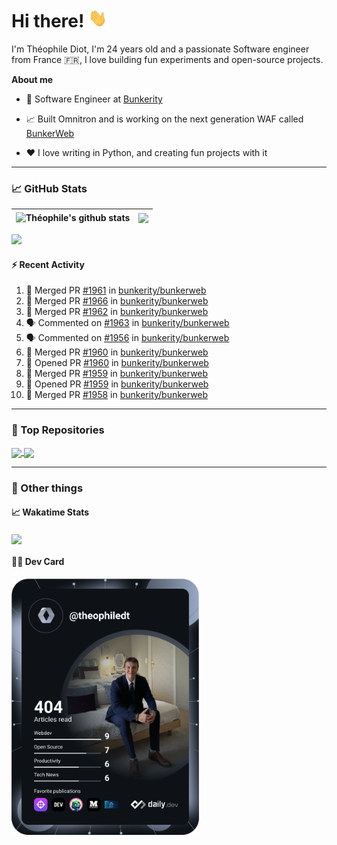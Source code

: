 # Hi there! <img src="./wave.gif" width="30px" height="30px" />

I'm Théophile Diot, I'm 24 years old and a passionate Software engineer from France 🇫🇷, I love building fun experiments and open-source projects.

**About me**

- 💼 Software Engineer at [Bunkerity](https://www.bunkerity.com/)

- 📈 Built Omnitron and is working on the next generation WAF called [BunkerWeb](https://www.bunkerweb.io)

- ❤️ I love writing in Python, and creating fun projects with it

---

### 📈 GitHub Stats

| <img align="center" src="https://github-readme-stats.vercel.app/api?username=TheophileDiot&show_icons=true&include_all_commits=true&theme=algolia&hide_border=true&rank_icon=github" alt="Théophile's github stats" /> | <img align="center" src="https://github-readme-stats.vercel.app/api/top-langs/?username=TheophileDiot&layout=compact&theme=algolia&hide_border=true" /> |
| ---------------------------------------------------------------------------------------------------------------------------------------------------------------------------------------------------------------------- | ------------------------------------------------------------------------------------------------------------------------------------------------------- |

![](https://github-readme-activity-graph.vercel.app/graph?username=TheophileDiot&theme=tokyo-night)

#### :zap: Recent Activity

<!--START_SECTION:activity-->
1. 🎉 Merged PR [#1961](https://github.com/bunkerity/bunkerweb/pull/1961) in [bunkerity/bunkerweb](https://github.com/bunkerity/bunkerweb)
2. 🎉 Merged PR [#1966](https://github.com/bunkerity/bunkerweb/pull/1966) in [bunkerity/bunkerweb](https://github.com/bunkerity/bunkerweb)
3. 🎉 Merged PR [#1962](https://github.com/bunkerity/bunkerweb/pull/1962) in [bunkerity/bunkerweb](https://github.com/bunkerity/bunkerweb)
4. 🗣 Commented on [#1963](https://github.com/bunkerity/bunkerweb/issues/1963#issuecomment-2626808651) in [bunkerity/bunkerweb](https://github.com/bunkerity/bunkerweb)
5. 🗣 Commented on [#1956](https://github.com/bunkerity/bunkerweb/issues/1956#issuecomment-2622560496) in [bunkerity/bunkerweb](https://github.com/bunkerity/bunkerweb)
6. 🎉 Merged PR [#1960](https://github.com/bunkerity/bunkerweb/pull/1960) in [bunkerity/bunkerweb](https://github.com/bunkerity/bunkerweb)
7. 💪 Opened PR [#1960](https://github.com/bunkerity/bunkerweb/pull/1960) in [bunkerity/bunkerweb](https://github.com/bunkerity/bunkerweb)
8. 🎉 Merged PR [#1959](https://github.com/bunkerity/bunkerweb/pull/1959) in [bunkerity/bunkerweb](https://github.com/bunkerity/bunkerweb)
9. 💪 Opened PR [#1959](https://github.com/bunkerity/bunkerweb/pull/1959) in [bunkerity/bunkerweb](https://github.com/bunkerity/bunkerweb)
10. 🎉 Merged PR [#1958](https://github.com/bunkerity/bunkerweb/pull/1958) in [bunkerity/bunkerweb](https://github.com/bunkerity/bunkerweb)
<!--END_SECTION:activity-->

---

### 🔧 Top Repositories

<a href="https://github.com/bunkerity/bunkerweb">
  <img align="center" src="https://github-readme-stats.vercel.app/api/pin/?username=Bunkerity&repo=bunkerweb&theme=algolia" />
</a>
<a href="https://github.com/TheophileDiot/Omnitron">
  <img align="center" src="https://github-readme-stats.vercel.app/api/pin/?username=TheophileDiot&repo=Omnitron&theme=algolia" />
</a>

---

### 🎉 Other things

#### 📈 Wakatime Stats

<a href="https://wakatime.com/@theophile_bunkerity">
  <img align="center" src="https://github-readme-stats.vercel.app/api/wakatime?username=3aa5ce41-c253-43d9-8441-a721e446a45f&layout=compact&theme=algolia" />
</a>

#### 👨‍💻 Dev Card

<a href="https://app.daily.dev/TheophileDt">
  <img src="./devcard.svg" width="300" alt="Théophile Diot's Dev Card"/>
</a>
